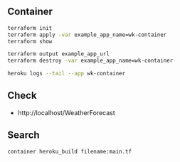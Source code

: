 ## Container

```bash
terraform init
terraform apply -var example_app_name=wk-container
terraform show

terraform output example_app_url
terraform destroy -var example_app_name=wk-container

heroku logs --tail --app wk-container
```

## Check

- http://localhost/WeatherForecast

## Search

```
container heroku_build filename:main.tf
```